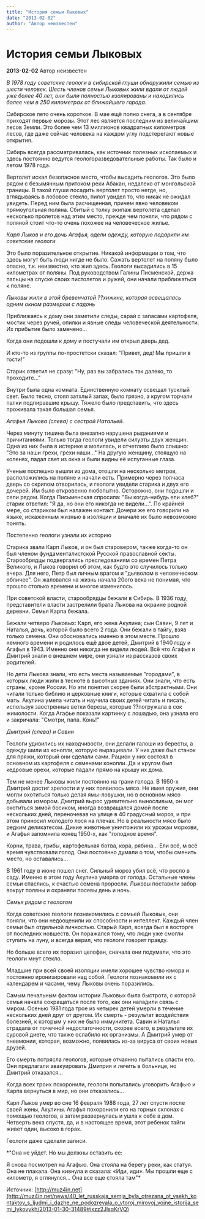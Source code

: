 ```yaml
---
title: "История семьи Лыковых"
date: "2013-02-02"
author: "Автор неизвестен"
---
```


# История семьи Лыковых

**2013-02-02** Автор неизвестен

*В 1978 году советские геологи в сибирской глуши обнаружили семью из шести человек. Шесть членов семьи Лыковых жили вдали от людей уже более 40 лет, они были полностью изолированы и находились более чем в 250 километрах от ближайшего города.* 

Сибирское лето очень короткое. В мае ещё полно снега, а в сентябре приходят первые морозы. Этот лес является последним из величайшим лесов Земли. Это более чем 13 миллионов квадратных километров лесов, где даже сейчас человека на каждом углу подстерегают новые открытия.

Сибирь всегда рассматривалась, как источник полезных ископаемых и здесь постоянно ведутся геологоразведовательные работы. Так было и летом 1978 года.

Вертолет искал безопасное место, чтобы высадить геологов. Это было рядом с безымянным притоком реки Абакан, недалеко от монгольской границы. В такой глуши посадить вертолет просто негде, но, вглядываясь в лобовое стекло, пилот увидел то, что никак не ожидал увидеть. Перед ним была расчищенная, причем явно человеком прямоугольная поляна. Сбитый с толку экипаж вертолета сделал несколько пролетов над этим место, прежде чем поняли, что рядом с поляной стоит что-то очень похожее на человеческое жилье.

 *Карп Лыков и его дочь Агафья, одели одежду, которую подарили им советские геологи.* 

Это было поразительное открытие. Никакой информации о том, что здесь могут быть люди нигде не было. Сажать вертолет на поляну было опасно, т.к. неизвестно, кто жил здесь. Геологи высадились в 15 километрах от поляны. Под руководством Галины Писменской, держа пальцы на спуске своих пистолетов и ружей, они начали приближаться к поляне.

 *Лыковы жили в этой бревенчатой* *??хижине, которая освещалась одним окном размером с ладонь* 

Приближаясь к дому они заметили следы, сарай с запасами картофеля, мостик через ручей, опилки и явные следы человеческой деятельности. Их прибытие было замечено...

Когда они подошли к дому и постучали им открыл дверь дед.

И кто-то из группы по-простетски сказал: "Привет, дед! Мы пришли в гости!" 

Старик ответил не сразу: "Ну, раз вы забрались так далеко, то проходите..." 

Внутри была одна комната. Единственную комнату освещал тусклый свет. Было тесно, стоял затхлый запах, было грязно, а кругом торчали палки подпиравшие крышу. Тяжело было представить, что здесь проживала такая большая семья.

 *Агафья Лыкова (слева) с сестрой Натальей.* 

Через минуту тишина была внезапно нарушена рыданиями и причитаниями. Только тогда геологи увидели силуэты двух женщин. Одна из них была в истерике и молилась, и отчетливо было слышно: "Это за наши грехи, грехи наши..." На другую женщину, стоящую на коленях, падал свет из окна и были видны её испуганные глаза.

Ученые поспешно вышли из дома, отошли на несколько метров, расположились на поляне и начали есть. Примерно через полчаса дверь со скрипом отворилась, и геологи увидели старика и двух его дочерей. Им было откровенно любопытно. Осторожно, они подошли и сели рядом. Когда Письменская спросила: "Вы когда-нибудь ели хлеб?" старик ответил: "Я да, но они его никогда не видели...". По крайней мере, со стариком был налажен контакт. Дочери же его говорили на языке, искаженным жизнью в изоляции и вначале их было невозможно понять.

Постепенно геологи узнали их историю

Старика звали Карп Лыков, и он был старовером, также когда-то он был членом фундаменталистской Русской православной секты. Старообрядцы подвергались преследованиям со времен Петра Великого, и Лыков говорил об этом, как будто это случилось только вчера. Для него, Петр был личным врагом и "дьяволом в человеческом обличее". Он жаловался на жизнь начала 20ого века не понимая, что прошло столько времени и многое изменилось.

При советской власти, старообрядцы бежали в Сибирь. В 1936 году, представители власти застрелили брата Лыкова на окраине родной деревни. Семья Карпа бежала.

Бежали четверо Лыковых: Карп, его жена Акулина; сын Савин, 9 лет и Наталья, дочь, которой было всего 2 года. Они бежали в тайгу, взяв только семена. Они обосновались именно в этом месте. Прошло немного времени и родилось ещё двое детей, Дмитрий в 1940 году и Агафья в 1943. Именно они никогда не видели людей. Всё что Агафья и Дмитрий знали о внешнем мире, они узнали из рассказов своих родителей.

Но дети Лыкова знали, что есть места называемые "городами", в которых люди жили в тесноте в высотных зданиях. Они знали, что есть страны, кроме России. Но эти понятия скорее были абстрактными. Они читали только библию и церковные книги, которые схватила с собой мать. Акулина умела читать и научила своих детей читать и писать, используя заостренные ветки березы, которые ??погружала в сок жимолости. Когда Агафье показали картинку с лошадью, она узнала его и закричала: "Смотри, папа. Конь!"

 *Дмитрий (слева) и Савин* 

Геологи удивились их находчивости, они делали галоши из бересты, а одежду шили из конопли, которую выращивали. У них даже был станок для пряжи, который они сделали сами. Рацион у них состоял в основном из картофеля с семенами конопли. Да и кругом был кедровые орехи, которые падали прямо на крышу их дома.

Тем не менее Лыковы жили постоянно на грани голода. В 1950-х Дмитрий достиг зрелости и у них появилось мясо. Не имея оружия, они могли охотиться только делая ямы-ловушки, но в основном мясо добывали измором. Дмитрий вырос удивительно выносливым, он мог охотиться зимой босиком, иногда возвращался домой после нескольких дней, переночевав на улице в 40 градусный мороз, и при этом приносил молодого лося на плечах. Но в реальности мясо было редким деликатесом. Дикие животные уничтожили их урожаи моркови, и Агафья запомнила конец 1950-х, как "голодное время".

Корни, трава, грибы, картофельная ботва, кора, рябина... Ели всё, м всё время чувствовали голод. Они постоянно думали о том, чтобы сменить место, но оставались...

В 1961 году в июне пошел снег. Сильный мороз убил всё, что росло в саду. Именно в этом году Акулина умерла от голода. Остальные члены семьи спаслись, к счастью семена проросли. Лыковы поставили забор вокруг поляны и охраняли посевы день и ночь.

 *Семья рядом с геологом* 

Когда советские геологи познакомились с семьей Лыковых, они поняли, что они недооценили их способности и интеллект. Каждый член семьи был отдельной личностью. Старый Карп, всегда был в восторге от последних новшеств. Он поражался тому, что люди уже смогли ступить на луну, и всегда верил, что геологи говорят правду.

Но больше всего их поразил целофан, сначала они подумали, что это геологи мнут стекло.

Младшие при всей своей изоляции имели хорошее чувство юмора и постоянно иронизировали над собой. Геологи познакомили их с календарем и часами, чему Лыковы очень поразились.

Самым печальным фактом истории Лыковых была быстрота, с которой семья начала сокращаться после того, как они наладили связь с миром. Осенью 1981 года трое из четырех детей умерли в течение нескольких дней друг от другом. Их смерть - результат воздействия болезней, к которым у них не было иммунитета. Савин и Наталья страдала от почечной недостаточности, скорее всего, в результате их суровой диете, что также ослабило их организмы. А Дмитрий умер от пневмонии, которая, возможно, появилась из-за вируса от своих новых друзей.

Его смерть потрясла геологов, которые отчаянно пытались спасти его. Они предлагали эвакуировать Дмитрия и лечить в больнице, но Дмитрий отказался...

Когда всех троих похоронили, геологи попытались уговорить Агафью и Карпа вернуться в мир, но они отказались...

Карп Лыков умер во сне 16 февраля 1988 года, 27 лет спустя после своей жены, Акулины. Агафья похоронили его на горных склонах с помощью геологов, а затем развернулась и ушла к себе в дом. Четверть века спустя, да, и в настоящее время, этот ребенок тайги живет один, высоко в горах.

Геологи даже сделали записи.

 *"Она не уйдет. Но мы должны оставить ее: 

Я снова посмотрел на Агафью. Она стояла на берегу реки, как статуя. Она не плакала. Она кивнула и сказала: «Иди, иди». Мы прошли еще с километр, я оглянулся... Она все еще стояла там"*

Источник: [http://muz4in.net](http://muz4in.net/news/40_let_russkaja_semja_byla_otrezana_ot_vsekh_kontaktov_s_ljudmi_i_dazhe_ne_podozrevala_o_vtoroj_mirovoj_vojne_istorija_semi_lykovykh/2013-01-30-31489#ixzz2JlsqKrVQ)